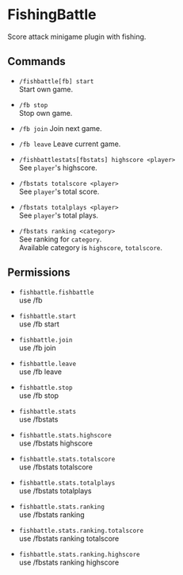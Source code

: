 # FishingBattle
Score attack minigame plugin with fishing.

## Commands

* `/fishbattle[fb] start`  
Start own game.

* `/fb stop`  
Stop own game.

* `/fb join`
Join next game.

* `/fb leave`
Leave current game.

* `/fishbattlestats[fbstats] highscore <player>`  
See `player`'s highscore.

* `/fbstats totalscore <player>`  
See `player`'s total score.

* `/fbstats totalplays <player>`  
See `player`'s total plays.

* `/fbstats ranking <category>`  
See ranking for `category`.  
Available category is `highscore`, `totalscore`.

## Permissions

* `fishbattle.fishbattle`  
use /fb

* `fishbattle.start`  
use /fb start

* `fishbattle.join`  
use /fb join

* `fishbattle.leave`  
use /fb leave

* `fishbattle.stop`  
use /fb stop

* `fishbattle.stats`  
use /fbstats

* `fishbattle.stats.highscore`  
use /fbstats highscore

* `fishbattle.stats.totalscore`  
use /fbstats totalscore

* `fishbattle.stats.totalplays`  
use /fbstats totalplays

* `fishbattle.stats.ranking`  
use /fbstats ranking

* `fishbattle.stats.ranking.totalscore`  
use /fbstats ranking totalscore

* `fishbattle.stats.ranking.highscore`  
use /fbstats ranking highscore
